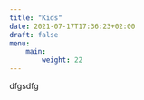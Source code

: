 ```yaml
---
title: "Kids"
date: 2021-07-17T17:36:23+02:00
draft: false
menu:
    main:
        weight: 22
---
```


dfgsdfg
